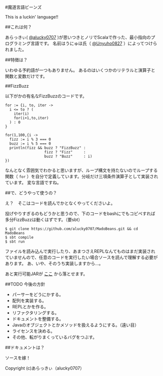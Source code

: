 #魔道言語ビーンズ

This is a luckin' language!!

##これは何？

あらっきぃ( [@alucky0707](https://twitter.com/#!/alucky0707) )が思いつきとノリでScalaで作った、最小指向のプログラミング言語です。
名前はうにゅほ氏（ [@Unyuho0827](https://twitter.com/#!/Unyuho0827) ）によってつけられました。

##特徴は？

いわゆる予約語が一つもありません。
あるのはいくつかのリテラルと演算子と関数と変数だけです。

##FizzBuzz

以下がかの有名なFizzBuzzのコードです。

```
for := {i, to, iter ->
  i <= to ? (
    iter(i)
    for(i+1,to,iter)
  ) : 0
}

for(1,100,{i ->
  fizz := i % 3 === 0
  buzz := i % 5 === 0
  println(fizz && buzz ? "FizzBuzz" :
                  fizz ? "Fizz"     :
                  buzz ? "Buzz"     : i)
})
```

なんとなく雰囲気でわかると思いますが、ループ構文を持たないのでループする関数（ `for` ）を自分で定義しています。分岐だけ三項条件演算子として実装されています。
変な言語ですね。

##で、どうやって使うの？

え？　そこはコードを読んでかとなくやってくださいよ。

投げやりすぎるのもどうかと思うので、下のコードをbashにでもコピペすれば多分FizzBuzzは動くはずです。（要sbt）

```
$ git clone https://github.com/alucky0707/MadoBeans.git && cd MadoBeans
$ sbt compile
$ sbt run
```

ファイルを読み込んで実行したり、あまつさえREPLなんてものはまだ実装されていませんので、任意のコードを実行したい場合ソースを読んで理解する必要があります。
あ、いや、そのうち実装しますから…。

あと実行可能JARが [ここ](https://dl.dropboxusercontent.com/u/64218061/MadoBeans-assembly-0.1.0.jar) から落とせます。

##TODO 今後の方針

 * パーサーをどうにかする。
 * 配列を実装する。
 * REPLとかを作る。
 * リファクタリングする。
 * ドキュメントを整備する。
 * Javaのオブジェクトとかメソッドを扱えるようにする。（遠い目）
 * ライセンスを決める。
 * その他、転がりまくっているバグをつぶす。

##ドキュメントは？

ソースを嫁！

Copyright (c)あらっきぃ（alucky0707）